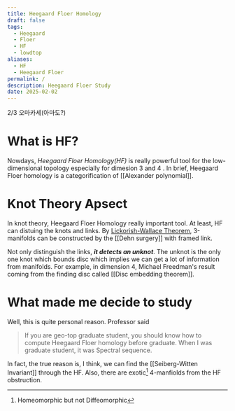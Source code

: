 ```yaml
---
title: Heegaard Floer Homology
draft: false
tags:
  - Heegaard
  - Floer
  - HF
  - lowdtop
aliases:
  - HF
  - Heegaard Floer
permalink: /
description: Heegaard Floer Study
date: 2025-02-02
---
```

 2/3 오마카세(아마도?)
 
# What is HF?
Nowdays, *Heegaard Floer Homology(HF)* is really powerful tool for the low-dimensional topology especially for dimesion 3 and 4 . In brief, Heegaard Floer homology is a categorification of [[Alexander polynomial]]. 

# Knot Theory Apsect
In knot theory, Heegaard Floer Homology  really important tool. At least, HF can distuing the knots and links. By [Lickorish-Wallace Theorem](https://en.wikipedia.org/wiki/Lickorish%E2%80%93Wallace_theorem), 3-manifolds can be constructed by the [[Dehn surgery]] with framed link.

Not only distinguish the links, ***it detects an unknot***. The unknot is the only one knot which bounds disc which implies we can get a lot of information from manifolds. For example, in dimension 4, Michael Freedman's result coming from the finding disc called [[Disc embedding theorem]].

# What made me decide to study
Well, this is quite personal reason. Professor said 
>If you are geo-top graduate student, you should know how to compute Heegaard Floer homology before graduate. When I was graduate student, it was Spectral sequence. 

In fact, the true reason is, I think, we can find the [[Seiberg-Witten Invariant]]  through the HF. Also, there are exotic[^1] 4-manfiolds from the HF obstruction. 


[^1]: Homeomorphic but not Diffeomorphic